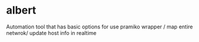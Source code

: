 # albert
Automation tool that has basic options for use pramiko wrapper / map entire netwrok/ update host info in realtime

